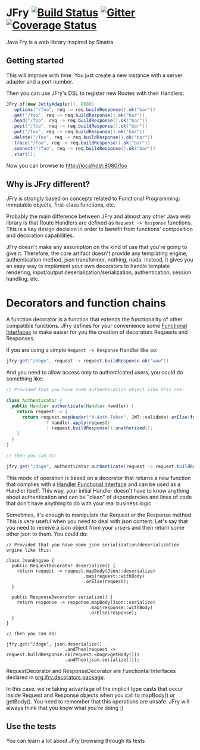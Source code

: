 # JFry [![Build Status](https://travis-ci.org/ggalmazor/jfry.svg?branch=master)](https://travis-ci.org/ggalmazor/jfry) [![Gitter](https://badges.gitter.im/Join%20Chat.svg)](https://gitter.im/ggalmazor/jfry?utm_source=badge&utm_medium=badge&utm_campaign=pr-badge) [![Coverage Status](https://coveralls.io/repos/ggalmazor/jfry/badge.svg?branch=master&service=github)](https://coveralls.io/github/ggalmazor/jfry?branch=master)
Java Fry is a web library inspired by Sinatra

## Getting started

This will improve with time. You just create a new instance with a server adapter and a port number. 

Then you can use JFry's DSL to register new Routes with their Handlers:
 
```java
JFry.of(new JettyAdapter(), 8080)
  .options("/foo", req -> req.buildResponse().ok("bar"))
  .get("/foo", req -> req.buildResponse().ok("bar"))
  .head("/foo", req -> req.buildResponse().ok("bar"))
  .post("/foo", req -> req.buildResponse().ok("bar"))
  .put("/foo", req -> req.buildResponse().ok("bar"))
  .delete("/foo", req -> req.buildResponse().ok("bar"))
  .trace("/foo", req -> req.buildResponse().ok("bar"))
  .connect("/foo", req -> req.buildResponse().ok("bar"))
  .start();
```

Now you can browse to [http://localhost:8080/foo](http://localhost:8080/foo)

## Why is JFry different?

JFry is strongly based on concepts related to Functional Programming: immutable objects, first-class functions, etc.

Probably the main difference between JFry and almost any other Java web library is that Route Handlers are defined as ```Request -> Response``` functions. This is a key design decision in order to benefit from functions' composition and decoration capabilities.
 
JFry doesn't make any assumption on the kind of use that you're going to give it. Therefore, the core artifact doesn't provide any templating engine, authentication method, json transformer, nothing, nada. Instead, it gives you an easy way to implement your own decorators to handle template rendering, input/output deserialization/serialization, authentication, session handling, etc.

# Decorators and function chains

A function decorator is a function that extends the functionality of other compatible functions. JFry defines for your convenience some [Functional Interfaces](https://github.com/ggalmazor/jfry/tree/master/core/src/main/java/org/jfry/decorators) to make easier for you the creation of decorators Requests and Responses. 

If you are using a simple ```Request -> Response``` Handler like so:
 
```java
jfry.get("/doge", request -> request.buildResponse.ok("wow"))
```

And you need to allow access only to authenticated users, you could do something like:
 
```java
// Provided that you have some authentication object like this one:

class Authenticator {
  public Handler authenticate(Handler handler) {
    return request -> {
      return request.mapHeader("X-Auth-Token", JWT::validate).orElse(false) 
               ? handler.apply(request) 
               : request.buildResponse().unathorized();
    }
  }
}

// Then you can do:

jfry.get("/doge", authenticator.authenticate(request -> request.buildResponse.ok("wow"))));
``` 

This mode of operation is based on a decorator that returns a new function that complies with a [Handler Functional Interface](https://github.com/ggalmazor/jfry/blob/master/core/src/main/java/org/jfry/Handler.java) and can be used as a Handler itself. This way, your initial Handler doesn't have to know anything about authentication and can be "clean" of dependencies and lines of code that don't have anything to do with your real business logic.

Sometimes, it's enough to manipulate the Request or the Response method. This is very useful when you need to deal with json content. Let's say that you need to receive a json object from your ursers and then return some other json to them. You could do:
 
```
// Provided that you have some json serialization/deserialization engine like this:

class JsonEngine {
  public RequestDecorator deserialize() {
    return request -> request.mapBody(Json::deserialize)
                             .map(request::withBody)
                             .orElse(request);
  }
  
  public ResponseDecorator serialize() {
    return response -> response.mapBody(Json::serialize)
                               .map(response::withBody)
                               .orElse(response);
  }
}

// Then you can do:

jfry.get("/doge", json.deserialize()
                      .andThen(request -> request.buildResponse.ok(request.<Doge>getBody()))
                      .andThen(json.serialize()));
```

RequestDecorator and ResponseDecorator are Functiontal Interfaces declared in [org.jfry.decorators package](https://github.com/ggalmazor/jfry/tree/master/core/src/main/java/org/jfry/decorators).

In this case, we're taking advantage of the implicit type casts that occur inside Request and Response objects when you call to mapBody() or getBody(). You need to remember that this operations are unsafe. JFry will always think that you know what you're doing :)
 
## Use the tests

You can learn a lot about JFry browsing through its tests